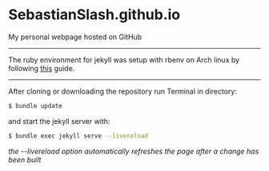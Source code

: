 # SebastianSlash.github.io
My personal webpage hosted on GitHub

---

The ruby environment for jekyll was setup with rbenv on Arch linux by following [this](https://levikouablan.net/articles/my-blog-with-jekyll-2/) guide.

---

After cloning or downloading the repository run Terminal in directory:
```bash
$ bundle update
```

and start the jekyll server with:
```bash
$ bundle exec jekyll serve --livereload
```

*the --livereload option automatically refreshes the page after a change has been built*
